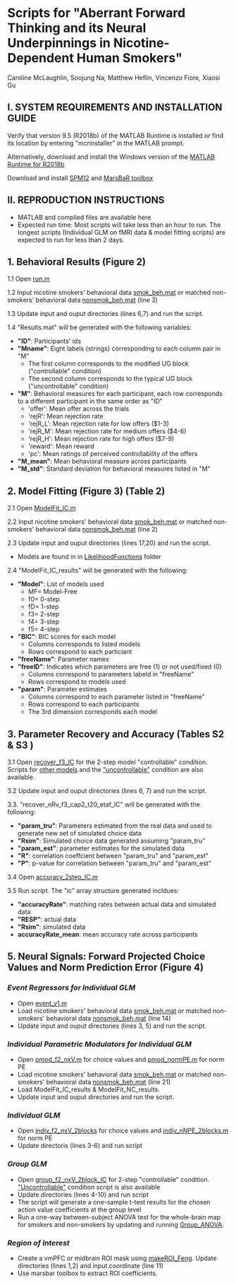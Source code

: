 # Scripts for "Aberrant Forward Thinking and its Neural Underpinnings in Nicotine-Dependent Human Smokers" 

Caroline McLaughlin, Soojung Na, Matthew Heflin, Vincenzo Fiore, Xiaosi Gu

## I. SYSTEM REQUIREMENTS AND INSTALLATION GUIDE

Verify that version 9.5 (R2018b) of the MATLAB Runtime is installed or find its location by entering "mcrinstaller" in the MATLAB prompt.  

Alternatively, download and install the Windows version of the [MATLAB Runtime for R2018b](http://www.mathworks.com/products/compiler/mcr/index.html)

Download and install [SPM12](https://www.fil.ion.ucl.ac.uk/spm/software/download/) and [MarsBaR toolbox](https://marsbar-toolbox.github.io/)

## II. REPRODUCTION INSTRUCTIONS 

* MATLAB and complied files are available here 
* Expected run time: Most scripts will take less than an hour to run. The longest scripts (Individual GLM on fMRI data & model fitting scripts) are expected to run for less than 2 days. 

## 1. Behavioral Results (Figure 2)
1.1 Open [run.m](https://github.com/caromc03/Smoker-s-Forward-Thinking/blob/main/Behavioral/run.m)

1.2 Input nicotine smokers' behavioral data [smok_beh.mat](https://github.com/caromc03/Smoker-s-Forward-Thinking/blob/main/Data/smok_beh.mat) or matched non-smokers' behavioral data [nonsmok_beh.mat](https://github.com/caromc03/Smoker-s-Forward-Thinking/blob/main/Data/nonsmok_beh.mat) (line 3)

1.3 Update input and ouput directories (lines 6,7) and run the script. 

1.4 "Results.mat" will be generated with the following variables:
* **"ID"**: Participants' ids 
* **"Mname"**: Eight labels (strings) corresponding to each column pair in "M"
    * The first column corresponds to the modified UG block ("controllable" condition) 
    * The second column corresponds to the typical UG block ("uncontrollable" condition) 
* **"M"**: Behavioral measures for each participant, each row corresponds to a different participant in the same order as "ID" 
    * 'offer': Mean offer across the trials 
    * 'rejR': Mean rejection rate
    * 'rejR_L': Mean rejection rate for low offers ($1-3)
    * 'rejR_M': Mean rejection rate for medium offers ($4-6)
    * 'rejR_H': Mean rejection rate for high offers ($7-9)
    * 'reward': Mean reward
    * 'pc': Mean ratings of perceived controllability of the offers
* **"M_mean"**: Mean behavioral measure across participants
* **"M_std"**: Standard deviation for behavioral measures listed in "M" 
            
## 2. Model Fitting (Figure 3) (Table 2)
 2.1 Open [ModelFit_IC.m](https://github.com/caromc03/Smoker-s-Forward-Thinking/blob/main/Model/ModelFit_IC.m) 
 
 2.2 Input nicotine smokers' behavioral data [smok_beh.mat](https://github.com/caromc03/Smoker-s-Forward-Thinking/blob/main/Data/smok_beh.mat) or matched non-smokers' behavioral data [nonsmok_beh.mat](https://github.com/caromc03/Smoker-s-Forward-Thinking/blob/main/Data/nonsmok_beh.mat) (line 2)
 
 2.3 Update input and ouput directories (lines 17,20) and run the script.
 * Models are found in in [LikelihoodFunctions](https://github.com/caromc03/Smoker-s-Forward-Thinking/tree/main/Model/LikelihoodFunctions) folder  
 
 2.4 "ModelFit_IC_results" will be generated with the following: 
* **"Model"**: List of models used 
    * MF= Model-Free
    * f0= 0-step 
    * fD= 1-step
    * f3= 2-step
    * f4= 3-step
    * f5= 4-step
* **"BIC"**: BIC scores for each model 
    * Columns corresponds to listed models 
    * Rows correspond to each particiant		
* **"freeName"**: Parameter names
* **"freeID"**: Indicates which parameters are free (1) or not used/fixed (0)
    * Columns correspond to parameters labeld in "freeName"
    * Rows correspond to models used 		
* **"param"**: Parameter estimates
    * Columns correspond to each parameter listed in "freeName"
    * Rows correspond to each participants
    * The 3rd dimension corresponds each model
            
## 3. Parameter Recovery and Accuracy (Tables S2 & S3 )
3.1 Open [recover_f3_IC](https://github.com/caromc03/Smoker-s-Forward-Thinking/blob/main/Model/Model%20Recovery/recover_MF_IC.m) for the 2-step model "controllable" condition. Scripts for [other models](https://github.com/caromc03/Smoker-s-Forward-Thinking/tree/main/Model/Model%20Recovery) and the ["uncontrollable"](https://github.com/caromc03/Smoker-s-Forward-Thinking/tree/main/Model/Model%20Recovery/Uncontrollable) condition are also available.  

3.2 Update input and ouput directories (lines 6, 7) and run the script.

3.3. "recover_nRv_f3_cap2_t20_etaf_IC" will be generated with the following: 
* **"param_tru"**: Parameters estimated from the real data and used to generate new set of simulated choice data 		
* **"Rsim"**: Simulated choice data generated assuming "param_tru"
* **"param_est"**: parameter estimates for the simulated data
* **"R"**: correlation coeffcient between "param_tru" and "param_est"
* **"P"**: p-value for correlation between "param_tru" and "param_est"

3.4 Open [accuracy_2step_IC.m](https://github.com/caromc03/Smoker-s-Forward-Thinking/blob/main/Model/Accuracy/accuracy_2step_IC.m) 

3.5 Run script. The "ic" array structure generated incldues:
* **"accuracyRate"**: matching rates between actual data and simulated data
* **"RESP"**: actual data 
* **"Rsim"**: simulated data 
* **accuracyRate_mean**: mean accuracy rate across participants  

## 5. Neural Signals: Forward Projected Choice Values and Norm Prediction Error (Figure 4)
### *Event Regressors for Individual GLM*  
* Open [event_v1.m](https://github.com/caromc03/Smoker-s-Forward-Thinking/blob/main/fMRI/event_v1.m) 
* Load nicotine smokers' behavioral data [smok_beh.mat](https://github.com/caromc03/Smoker-s-Forward-Thinking/blob/main/Data/smok_beh.mat) or matched non-smokers' behavioral data [nonsmok_beh.mat](https://github.com/caromc03/Smoker-s-Forward-Thinking/blob/main/Data/nonsmok_beh.mat) (line 14) 
* Update input and ouput directories (lines 3, 5) and run the script. 

### *Individual Parametric Modulators for Individual GLM* 
* Open [pmod_f2_nxV.m](https://github.com/caromc03/Smoker-s-Forward-Thinking/blob/main/fMRI/pmod_f2_nxV.m) for choice values and [pmod_normPE.m](https://github.com/caromc03/Smoker-s-Forward-Thinking/blob/main/fMRI/pmod_normPE.m) for norm PE
* Load nicotine smokers' behavioral data [smok_beh.mat](https://github.com/caromc03/Smoker-s-Forward-Thinking/blob/main/Data/smok_beh.mat) or matched non-smokers' behavioral data [nonsmok_beh.mat](https://github.com/caromc03/Smoker-s-Forward-Thinking/blob/main/Data/nonsmok_beh.mat) (line 21) 
* Load ModelFit_IC_results & ModelFit_NC_results.  
* Update input and ouput directories and run the script.

### *Individual GLM* 
* Open [indiv_f2_nxV_2blocks](https://github.com/caromc03/Smoker-s-Forward-Thinking/blob/main/fMRI/indiv_f2_nxV_2blocks.m) for choice values and [indiv_nNPE_2blocks.m](https://github.com/caromc03/Smoker-s-Forward-Thinking/blob/main/fMRI/indiv_nNPE_2blocks.m) for norm PE 
* Update directoris (lines 3-6) and run script  

### *Group GLM* 
* Open [group_f2_nxV_2block_IC](https://github.com/caromc03/Smoker-s-Forward-Thinking/blob/main/fMRI/group_f2_nxV_2blocks_IC.m) for 2-step "controllable" condition. ["Uncontrollable"](https://github.com/caromc03/Smoker-s-Forward-Thinking/blob/main/fMRI/group_f2_nxV_2blocks_NC.m) condition script is also available
* Update directories (lines 4-10) and run script 
* The script will generate a one-sample t-test results for the chosen action value coefficients at the group level
* Run a one-way between-subject ANOVA test for the whole-brain map for smokers and non-smokers by updating and running [Group_ANOVA](https://github.com/caromc03/Smoker-s-Forward-Thinking/blob/main/fMRI/Group_ANOVA.m). 

### *Region of Interest* 
* Create a vmPFC or midbrain ROI mask using [makeROI_Feng](https://github.com/caromc03/Smoker-s-Forward-Thinking/blob/main/fMRI/makeROI_Feng.m). Update directories (lines 1,2) and input coordinate (line 11)
* Use marsbar toolbox to extract ROI coefficients. 
            